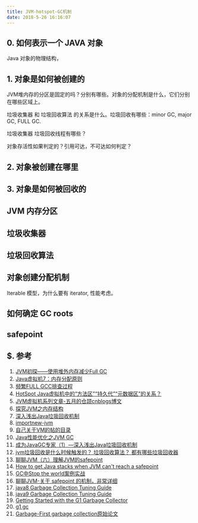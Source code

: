 ```yaml
---
title: JVM-hotspot-GC机制
date: 2018-5-26 16:16:07
---
```


## 0. 如何表示一个 JAVA 对象

Java 对象的物理结构，

## 1. 对象是如何被创建的

JVM堆内存的分区是固定的吗？分别有哪些。对象的分配机制是什么，它们分别在哪些区域上。

垃圾收集器 和 垃圾回收算法 的关系是什么。垃圾回收有哪些：minor GC, major GC, FULL GC.

垃圾收集器 垃圾回收线程有哪些？

对象存活性如果判定的？引用可达，不可达如何判定？

## 2. 对象被创建在哪里

## 3. 对象是如何被回收的

## JVM 内存分区

## 垃圾收集器

## 垃圾回收算法

## 对象创建分配机制

Iterable 模型，为什么要有 iterator, 性能考虑。

## 如何确定 GC roots

## safepoint


## $. 参考
1. [JVM初探——使用堆外内存减少Full GC](http://www.importnew.com/23186.html)
2. [Java虚拟机7：内存分配原则](http://www.cnblogs.com/xrq730/p/4841177.html)
3. [频繁FULL GCC排查过程](https://liuzhengyang.github.io/2017/03/21/jvmtroubleshooting/)
4. [HotSpot Java虚拟机中的“方法区”“持久代”“元数据区”的关系？](https://www.zhihu.com/question/27429881)
5. [JVM虚拟机系列文章-五月的仓颉cnblogs博文](https://www.cnblogs.com/xrq730/category/731395.html)
6. [探究JVM之内存结构](https://blog.stormma.me/2017/11/15/%E4%B8%80%E7%82%B9%E4%B8%80%E6%BB%B4%E6%8E%A2%E7%A9%B6JVM%E4%B9%8B%E5%86%85%E5%AD%98%E7%BB%93%E6%9E%84/)
7. [深入浅出Java垃圾回收机制](http://www.importnew.com/1993.html)
8. [importnew-jvm](http://www.importnew.com/tag/jvm)
9. [自己关于VM的帖的目录](http://rednaxelafx.iteye.com/blog/362738)
10. [Java性能优化之JVM GC](https://zhuanlan.zhihu.com/p/25539690)
11. [成为JavaGC专家（1）—深入浅出Java垃圾回收机制](http://www.importnew.com/1993.html)
12. [jvm垃圾回收是什么时候触发的？ 垃圾回收算法？ 都有哪些垃圾回收器](https://blog.csdn.net/sunny243788557/article/details/52797088)
13. [聊聊JVM（六）理解JVM的safepoint](https://blog.csdn.net/iter_zc/article/details/41847887)
14. [How to get Java stacks when JVM can't reach a safepoint](https://stackoverflow.com/questions/20134769/how-to-get-java-stacks-when-jvm-cant-reach-a-safepoint)
15. [GC中Stop the world案例实战](https://blog.csdn.net/sinat_25306771/article/details/52374498)
16. [聊聊JVM-关于 safepoint 的机制，非常详细](https://blog.csdn.net/column/details/talk-about-jvm.html)
17. [java8 Garbage Collection Tuning Guide](https://docs.oracle.com/javase/8/docs/technotes/guides/vm/gctuning/toc.html)
18. [java9 Garbage Collection Tuning Guide](https://docs.oracle.com/javase/9/gctuning/toc.htm)
19. [Getting Started with the G1 Garbage Collector](http://www.oracle.com/technetwork/tutorials/tutorials-1876574.html)
20. [g1 gc](http://www.oracle.com/technetwork/server-storage/ts-5419-159484.pdf)
21. [Garbage-First garbage collection原始论文](https://www.researchgate.net/publication/221032945_Garbage-First_garbage_collection)